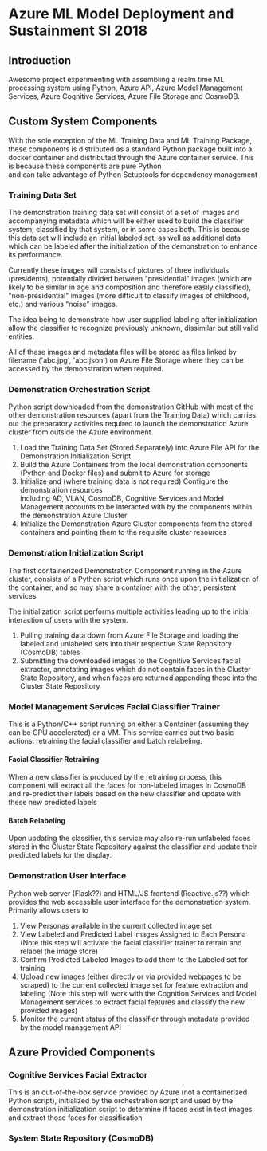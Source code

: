 # Azure ML Model Deployment and Sustainment SI 2018
## Introduction
Awesome project experimenting with assembling a realm time ML processing system using 
Python, Azure API, Azure Model Management Services, Azure Cognitive Services, Azure
File Storage and CosmoDB.

## Custom System Components

With the sole exception of the ML Training Data and ML Training Package, these components 
is distributed as a standard Python package built into a docker container and distributed 
through the Azure container service. This is because these components are pure Python  
and can take advantage of Python Setuptools for dependency management

### Training Data Set
The demonstration training data set will consist of a set of images and accompanying 
metadata which will be either used to build the classifier system, classified by that 
system, or in some cases both. This is because this data set will include an initial 
labeled set, as well as additional data which can be labeled after the initialization 
of the demonstration to enhance its performance.

Currently these images will consists of pictures of three individuals (presidents), 
potentially divided between "presidential" images (which are likely to be similar in 
age and composition and therefore easily classified), "non-presidential" images 
(more difficult to classify images of childhood, etc.) and various "noise" images.

The idea being to demonstrate how user supplied labeling after initialization allow 
the classifier to recognize previously unknown, dissimilar but still valid entities.

All of these images and metadata files will be stored as files linked by filename ('abc.jpg', 
'abc.json') on Azure File Storage where they can be accessed by the demonstration when 
required.

### Demonstration Orchestration Script

Python script downloaded from the demonstration GitHub with most of the other demonstration 
resources (apart from the Training Data) which carries out the preparatory activities 
required to launch the demonstration Azure cluster from outside the Azure environment.

1. Load the Training Data Set (Stored Separately) into Azure File API for the Demonstration 
   Initialization Script
2. Build the Azure Containers from the local demonstration components (Python and Docker files) 
   and submit to Azure for storage
3. Initialize and (where training data is not required) Configure the demonstration resources  
   including AD, VLAN, CosmoDB, Cognitive Services and Model Management accounts to 
   be interacted with by the components within the demonstration Azure Cluster  
4. Initialize the Demonstration Azure Cluster components from the stored containers 
   and pointing them to the requisite cluster resources

### Demonstration Initialization Script
The first containerized Demonstration Component running in the Azure cluster, consists 
of a Python script which runs once upon the initialization of the container, and so 
may share a container with the other, persistent services

The initialization script performs multiple activities leading up to the initial interaction 
of users with the system.

1. Pulling training data down from Azure File Storage and loading the labeled and unlabeled 
   sets into their respective State Repository (CosmoDB) tables 
2. Submitting the downloaded images to the Cognitive Services facial extractor, annotating 
   images which do not contain faces in the Cluster State Repository, and when faces are returned 
   appending those into the Cluster State Repository



### Model Management Services Facial Classifier Trainer
This is a Python/C++ script running on either a Container (assuming they can be GPU 
accelerated) or a VM. This service carries out two basic actions: retraining the facial 
classifier and batch relabeling.

#### Facial Classifier Retraining
When a new classifier is produced by the retraining process, this component will extract 
all the faces for non-labeled images in CosmoDB and re-predict their labels based on 
the new classifier and update with these new predicted labels 

#### Batch Relabeling
Upon updating the classifier, this service may also re-run unlabeled faces stored in the Cluster 
State Repository against the classifier and update their predicted labels for the display.

### Demonstration User Interface
Python web server (Flask??) and HTML/JS frontend (Reactive.js??) which provides the web accessible user interface 
for the demonstration system. Primarily allows users to 

1. View Personas available in the current collected image set
2. View Labeled and Predicted Label Images Assigned to Each Persona (Note this step 
   will activate the facial classifier trainer to retrain and relabel the image store)
3. Confirm Predicted Labeled Images to add them to the Labeled set for training 
4. Upload new images (either directly or via provided webpages to be scraped) to the current 
   collected image set for feature extraction and labeling (Note this step will work 
   with the Cognition Services and Model Management services to extract facial features 
   and classify the new provided images)
5. Monitor the current status of the classifier through metadata provided by the model 
   management API

## Azure Provided Components

### Cognitive Services Facial Extractor
This is an out-of-the-box service provided by Azure (not a containerized Python script), 
initialized by the orchestration script and used by the demonstration initialization 
script to determine if faces exist in test images and extract those faces for classification

### System State Repository (CosmoDB)